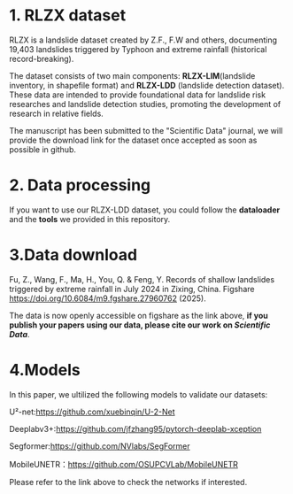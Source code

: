 
# 1. RLZX dataset
RLZX is a landslide dataset created by Z.F., F.W and others, documenting 19,403 landslides triggered by Typhoon and extreme rainfall (historical record-breaking). 

The dataset consists of two main components: **RLZX-LIM**(landslide inventory, in shapefile format) and **RLZX-LDD** (landslide detection dataset). These data are intended to provide foundational data for landslide risk researches and landslide detection studies, promoting the development of research in relative fields.

The manuscript has been submitted to the "Scientific Data" journal, we will provide the download link for the dataset once accepted as soon as possible in github.

# 2. Data processing
If you want to use our RLZX-LDD dataset, you could follow the **dataloader** and the **tools** we provided in this repository.

# 3.Data download
Fu, Z., Wang, F., Ma, H., You, Q. & Feng, Y. Records of shallow landslides triggered by extreme rainfall in July 2024 in Zixing, China.
Figshare https://doi.org/10.6084/m9.fgshare.27960762 (2025).

The data is now openly accessible on figshare as the link above, **if you publish your papers using our data, please cite our work on *Scientific Data***.

# 4.Models
In this paper, we ultilized the following models to validate our datasets:  

U²-net:https://github.com/xuebinqin/U-2-Net  

Deeplabv3+:https://github.com/jfzhang95/pytorch-deeplab-xception  

Segformer:https://github.com/NVlabs/SegFormer  

MobileUNETR：https://github.com/OSUPCVLab/MobileUNETR  


Please refer to the link above to check the networks if interested.
